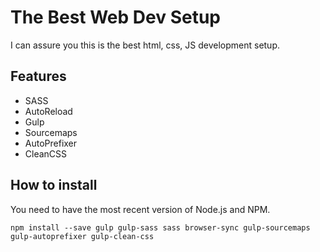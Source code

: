 # The Best Web Dev Setup

I can assure you this is the best html, css, JS development setup.

## Features

 - SASS
 - AutoReload
 - Gulp
 - Sourcemaps
 - AutoPrefixer
 - CleanCSS

## How to install

You need to have the most recent version of Node.js and NPM.

```
npm install --save gulp gulp-sass sass browser-sync gulp-sourcemaps gulp-autoprefixer gulp-clean-css
```